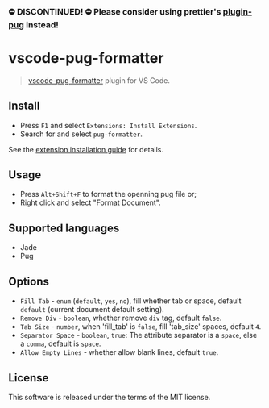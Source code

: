 ### :no_entry:  DISCONTINUED! :no_entry: Please consider using prettier's [plugin-pug](https://github.com/prettier/plugin-pug) instead!


# vscode-pug-formatter

> [vscode-pug-formatter](https://github.com/ducfilan/vscode-pug-formatter) plugin for VS Code.

## Install

  * Press `F1` and select `Extensions: Install Extensions`.
  * Search for and select `pug-formatter`.

See the [extension installation guide](https://code.visualstudio.com/docs/editor/extension-gallery) for details.

## Usage

  * Press `Alt+Shift+F` to format the openning pug file or;
  * Right click and select "Format Document".

## Supported languages

  * Jade
  * Pug

## Options
  * `Fill Tab` - `enum` (`default`, `yes`, `no`), fill whether tab or space, default `default` (current document default setting).
  * `Remove Div` - `boolean`, whether remove `div` tag, default `false`.
  * `Tab Size` - `number`, when 'fill_tab' is `false`, fill 'tab_size' spaces, default `4`.
  * `Separator Space` - `boolean`, `true`: The attribute separator is a `space`, else a `comma`, default is `space`.
  * `Allow Empty Lines` - whether allow blank lines, default `true`.

## License
This software is released under the terms of the MIT license.
